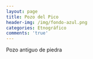 ```yaml
---
layout: page
title: Pozo del Pico
header-img: /img/fondo-azul.png
categories: Etnográfico
comments: 'true'
---
```



Pozo antiguo de piedra

<div class="photo-gallery">
<ul>
</ul>
</div>
